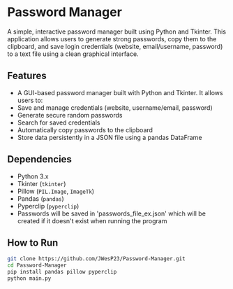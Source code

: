 # Password Manager
A simple, interactive password manager built using Python and Tkinter. This application allows users to generate strong passwords, copy them to the clipboard, and save login credentials (website, email/username, password) to a text file using a clean graphical interface.

## Features

- A GUI-based password manager built with Python and Tkinter. It allows users to:
- Save and manage credentials (website, username/email, password)
- Generate secure random passwords
- Search for saved credentials
- Automatically copy passwords to the clipboard
- Store data persistently in a JSON file using a pandas DataFrame

## Dependencies

- Python 3.x
- Tkinter (`tkinter`)
- Pillow (`PIL.Image`, `ImageTk`)
- Pandas (`pandas`)
- Pyperclip (`pyperclip`)
- Passwords will be saved in 'passwords_file_ex.json' which will be created if it doesn't exist when running the program

## How to Run

   ```bash
   git clone https://github.com/JWesP23/Password-Manager.git
   cd Password-Manager
   pip install pandas pillow pyperclip
   python main.py
